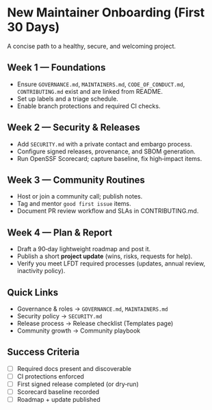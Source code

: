 # New Maintainer Onboarding (First 30 Days)

A concise path to a healthy, secure, and welcoming project.

## Week 1 — Foundations

- Ensure `GOVERNANCE.md`, `MAINTAINERS.md`, `CODE_OF_CONDUCT.md`, `CONTRIBUTING.md` exist and are linked from README.
- Set up labels and a triage schedule.
- Enable branch protections and required CI checks.

## Week 2 — Security & Releases

- Add `SECURITY.md` with a private contact and embargo process.
- Configure signed releases, provenance, and SBOM generation.
- Run OpenSSF Scorecard; capture baseline, fix high‑impact items.

## Week 3 — Community Routines

- Host or join a community call; publish notes.
- Tag and mentor `good first issue` items.
- Document PR review workflow and SLAs in CONTRIBUTING.md.

## Week 4 — Plan & Report

- Draft a 90‑day lightweight roadmap and post it.
- Publish a short **project update** (wins, risks, requests for help).
- Verify you meet LFDT required processes (updates, annual review, inactivity policy).

## Quick Links

- Governance & roles → `GOVERNANCE.md`, `MAINTAINERS.md`
- Security policy → `SECURITY.md`
- Release process → Release checklist (Templates page)
- Community growth → Community playbook

## Success Criteria

- [ ] Required docs present and discoverable
- [ ] CI protections enforced
- [ ] First signed release completed (or dry‑run)
- [ ] Scorecard baseline recorded
- [ ] Roadmap + update published
